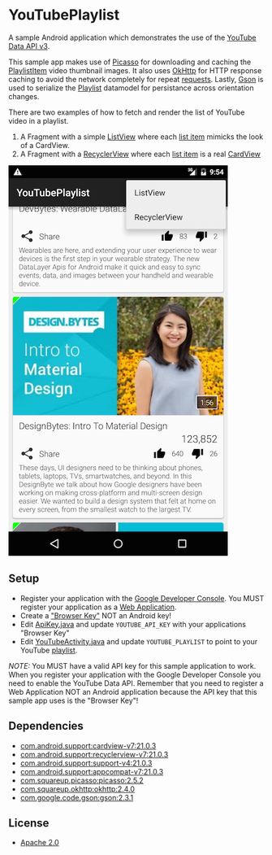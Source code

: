 YouTubePlaylist
===============

A sample Android application which demonstrates the use of the [YouTube Data API v3](https://developers.google.com/youtube/v3/).

This sample app makes use of [Picasso](https://github.com/square/picasso) for downloading and caching the [PlaylistItem](app/src/main/java/com/akoscz/youtube/model/PlaylistItem.java) video thumbnail images.
It also uses [OkHttp](http://square.github.io/okhttp/) for HTTP response caching to avoid the network completely for repeat [requests](app/src/main/java/com/akoscz/youtube/GetYouTubePlaylistAsyncTask.java).
Lastly, [Gson](https://code.google.com/p/google-gson) is used to serialize the [Playlist](app/src/main/java/com/akoscz/youtube/model/Playlist.java) datamodel for persistance across orientation changes.

There are two examples of how to fetch and render the list of YouTube video in a playlist.
   1. A Fragment with a simple [ListView](app/src/main/java/com/akoscz/youtube/YouTubeListViewFragment.java) where each [list item](app/src/main/res/layout/youtube_video_list_item.xml) mimicks the look of a CardView.  
   2. A Fragment with a [RecyclerView](app/src/main/java/com/akoscz/youtube/YouTubeRecyclerViewFragment.java) where each [list item](app/src/main/res/layout/youtube_video_card.xml) is a real  [CardView](https://developer.android.com/reference/android/support/v7/widget/CardView.html)

![](screenshot.png)

## Setup
  
  * Register your application with the [Google Developer Console](https://developers.google.com/youtube/registering_an_application).  You MUST register your application as a [Web Application](https://developers.google.com/youtube/registering_an_application#web-applications).
  * Create a ["Browser Key"](https://developers.google.com/youtube/registering_an_application#Create_API_Keys) NOT an Android key! 
  * Edit [ApiKey.java](app/src/main/java/com/akoscz/youtube/ApiKey.java) and update `YOUTUBE_API_KEY` with your applications "Browser Key"
  * Edit [YouTubeActivity.java](app/src/main/java/com/akoscz/youtube/YouTubeActivity.java) and update `YOUTUBE_PLAYLIST` to point to your YouTube [playlist](https://www.youtube.com/playlist?list=PLWz5rJ2EKKc_XOgcRukSoKKjewFJZrKV0).

*NOTE:* You MUST have a valid API key for this sample application to work. When you register your application with the Google Developer Console you need to enable the YouTube Data API.  Remember that you need to register a Web Application NOT an Android application because the API key that this sample app uses is the "Browser Key"!
  
## Dependencies

  * [com.android.support:cardview-v7:21.0.3](https://developer.android.com/tools/support-library/features.html#v7-cardview)
  * [com.android.support:recyclerview-v7:21.0.3](https://developer.android.com/tools/support-library/features.html#v7-recyclerview)
  * [com.android.support:support-v4:21.0.3](https://developer.android.com/tools/support-library/features.html#v4)
  * [com.android.support:appcompat-v7:21.0.3](https://developer.android.com/tools/support-library/features.html#v7-appcompat)
  * [com.squareup.picasso:picasso:2.5.2](https://github.com/square/picasso)
  * [com.squareup.okhttp:okhttp:2.4.0](http://square.github.io/okhttp)
  * [com.google.code.gson:gson:2.3.1](https://code.google.com/p/google-gson)

## License

  * [Apache 2.0](http://www.apache.org/licenses/LICENSE-2.0.html)
  
